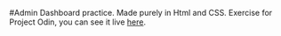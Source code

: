 #Admin Dashboard practice. Made purely in Html and CSS.
Exercise for Project Odin, you can see it live <a href="">here</a>.
